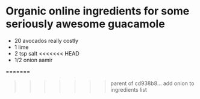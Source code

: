 # Organic online ingredients for some seriously awesome guacamole


- 20  avocados really costly
- 1 lime
- 2 tsp salt
<<<<<<< HEAD
- 1/2 onion
aamir

=======
>>>>>>> parent of cd938b8... add onion to ingredients list

